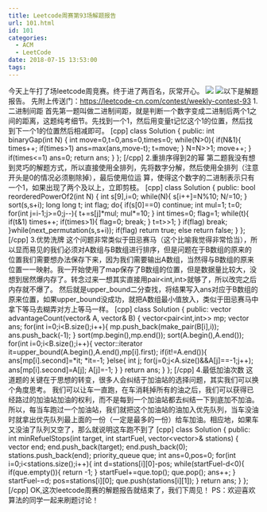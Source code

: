 ```yaml
---
title: Leetcode周赛第93场解题报告
url: 101.html
id: 101
categories:
  - ACM
  - LeetCode
date: 2018-07-15 13:53:00
tags:
---
```


今天上午打了场leetcode周竞赛。终于进了两百名，灰常开心。 ![](http://39.107.233.145/wp-content/uploads/2018/07/AK-1024x479.png) ![](http://39.107.233.145/wp-content/uploads/2018/07/排名-1024x323.png)以下是解题报告。 先附上传送门：https://leetcode-cn.com/contest/weekly-contest-93 1.二进制间距 首先第一题叫做二进制间距，就是判断一个数字变成二进制后两个1之间的距离，这题纯考细节。先找到一个1，然后用变量t记忆这个1的位置，然后找到下一个1的位置然后相减即可。 \[cpp\] class Solution { public: int binaryGap(int N) { int move=0,t=0,ans=0,times=0; while(N>0){ if(N&1){ times++; if(times>1) ans=max(ans,move-t); t=move; } N=N>>1; move++; } if(times<=1) ans=0; return ans; } }; \[/cpp\] 2.重排序得到2的幂 第二题我没有想到灵巧的解题方式，所以直接使用全排列，先将数字分解，然后使用全排列（注意开头是0的情况必须剔除掉），最后使用位运 算，使得这个数字的二进制表示只有一个1，如果出现了两个及以上，立即剪枝。 \[cpp\] class Solution { public: bool reorderedPowerOf2(int N) { int s\[9\],i=0; while(N){ s\[i++\]=N%10; N/=10; } sort(s,s+i); long long t; int flag; do{ if(s\[0\]==0) continue; int mul=1; t=0; for(int j=i-1;j>=0;j--){ t+=s\[j\]\*mul; mul\*=10; } int times=0; flag=1; while(t){ if(t&1) times++; if(times>1){ flag=0; break; } t=t>>1; } if(flag) break; }while(next_permutation(s,s+i)); if(flag) return true; else return false; } }; \[/cpp\] 3.优势洗牌 这个问题非常类似于田忌赛马（这个比喻我觉得非常恰当），所以显而易见的我们必须对A数组与B数组进行排序，但是问题在于B数组的原来的 位置我们需要想办法保存下来，因为我们需要输出A数组，当然得与B数组的原来位置一一映射。我一开始使用了map保存了B数组的位置，但是数据量比较大，没想到居然爆内存了。转念过来一想其实直接用pair<int,int>就够了，所以改完之后内存就不爆了。 然后就是upper\_bound二分查找，将结果写入ans对应于B数组的原来位置，如果upper\_bound没成功，就把A数组最小值放入，类似于田忌赛马中拿下等马去糊弄对方上等马一样。 \[cpp\] class Solution { public: vector<int> advantageCount(vector<int>& A, vector<int>& B) { vector<pair<int,int>> mp; vector<int> ans; for(int i=0;i<B.size();i++){ mp.push\_back(make\_pair(B\[i\],i)); ans.push\_back(-1); } sort(mp.begin(),mp.end()); sort(A.begin(),A.end()); for(int i=0;i<B.size();i++){ vector<int>::iterator it=upper\_bound(A.begin(),A.end(),mp\[i\].first); if(it!=A.end()){ ans\[mp\[i\].second\]=\*it; \*it=-1; }else{ int j; for(j=0;j<A.size()&&A\[j\]==-1;j++); ans\[mp\[i\].second\]=A\[j\]; A\[j\]=-1; } } return ans; } }; \[/cpp\] 4.最低加油次数 这道题的关键在于思想的转变，很多人会纠结于加油站的选择问题，其实我们可以换个角度思考。 我们可以让车一直跑，在车消耗掉所有的油之后，我们可以获得已经路过的加油站加油的权利，而不是每到一个加油站都去纠结一下到底加不加油。所以，每当车跑过一个加油站，我们就把这个加油站的油加入优先队列，当车没油时就拿出优先队列最上面的一份（一定是最多的一份）给车加油。相应地，如果车又没油了队列又空了，那么就说明这车跑不到了 \[cpp\] class Solution { public: int minRefuelStops(int target, int startFuel, vector<vector<int>>& stations) { vector<int> end; end.push\_back(target); end.push\_back(0); stations.push\_back(end); priority\_queue<int> que; int ans=0,pos=0; for(int i=0;i<stations.size();i++){ int d=stations\[i\]\[0\]-pos; while(startFuel-d<0){ if(que.empty()){ return -1; } startFuel+=que.top(); que.pop(); ans++; } startFuel-=d; pos=stations\[i\]\[0\]; que.push(stations\[i\]\[1\]); } return ans; } }; \[/cpp\] OK,这次leetcode周赛的解题报告就结束了，我们下周见！ PS：欢迎喜欢算法的同学一起来刷题讨论！